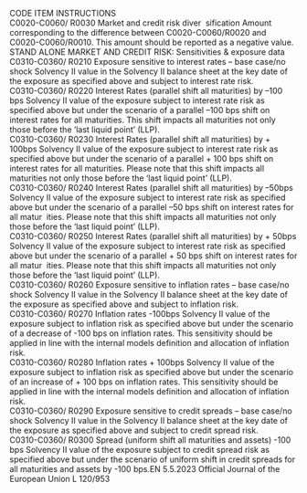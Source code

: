  
CODE  ITEM  INSTRUCTIONS  
C0020-C0060/ 
R0030  Market and credit risk diver ­
sification  Amount corresponding to the difference between C0020-C0060/R0020 and 
C0020-C0060/R0010. 
This amount should be reported as a negative value.  
STAND ALONE MARKET AND CREDIT RISK: Sensitivities & exposure data  
C0310-C0360/ 
R0210  Exposure sensitive to interest 
rates – base case/no shock  Solvency II value in the Solvency II balance sheet at the key date of the exposure 
as specified above and subject to interest rate risk.  
C0310-C0360/ 
R0220  Interest Rates (parallel shift all 
maturities) by –100 bps  Solvency II value of the exposure subject to interest rate risk as specified above 
but under the scenario of a parallel –100 bps shift on interest rates for all 
maturities. This shift impacts all maturities not only those before the ‘last liquid 
point’ (LLP).  
C0310-C0360/ 
R0230  Interest Rates (parallel shift all 
maturities) by + 100bps  Solvency II value of the exposure subject to interest rate risk as specified above 
but under the scenario of a parallel + 100 bps shift on interest rates for all 
maturities. Please note that this shift impacts all maturities not only those 
before the ‘last liquid point’ (LLP).  
C0310-C0360/ 
R0240  Interest Rates (parallel shift all 
maturities) by –50bps  Solvency II value of the exposure subject to interest rate risk as specified above 
but under the scenario of a parallel –50 bps shift on interest rates for all matur ­
ities. Please note that this shift impacts all maturities not only those before the 
‘last liquid point’ (LLP).  
C0310-C0360/ 
R0250  Interest Rates (parallel shift all 
maturities) by + 50bps  Solvency II value of the exposure subject to interest rate risk as specified above 
but under the scenario of a parallel + 50 bps shift on interest rates for all matur ­
ities. Please note that this shift impacts all maturities not only those before the 
‘last liquid point’ (LLP).  
C0310-C0360/ 
R0260  Exposure sensitive to inflation 
rates – base case/no shock  Solvency II value in the Solvency II balance sheet at the key date of the exposure 
as specified above and subject to inflation risk.  
C0310-C0360/ 
R0270  Inflation rates -100bps  Solvency II value of the exposure subject to inflation risk as specified above but 
under the scenario of a decrease of -100 bps on inflation rates. 
This sensitivity should be applied in line with the internal models definition and 
allocation of inflation risk.  
C0310-C0360/ 
R0280  Inflation rates + 100bps  Solvency II value of the exposure subject to inflation risk as specified above but 
under the scenario of an increase of + 100 bps on inflation rates. 
This sensitivity should be applied in line with the internal models definition and 
allocation of inflation risk.  
C0310-C0360/ 
R0290  Exposure sensitive to credit 
spreads – base case/no shock  Solvency II value in the Solvency II balance sheet at the key date of the exposure 
as specified above and subject to credit spread risk.  
C0310-C0360/ 
R0300  Spread (uniform shift all 
maturities and assets) -100 bps  Solvency II value of the exposure subject to credit spread risk as specified above 
but under the scenario of uniform shift in credit spreads for all maturities and 
assets by -100 bps.EN  5.5.2023 Official Journal of the European Union L 120/953